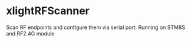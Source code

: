 # xlightRFScanner
Scan RF endpoints and configure them via serial port. Running on STM8S and RF2.4G module
